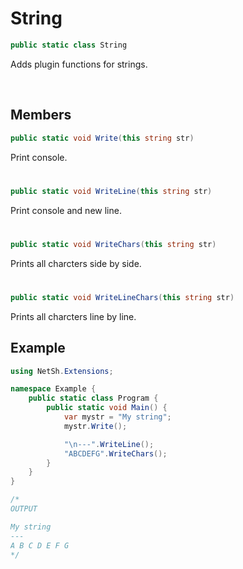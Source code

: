 # String

```csharp
public static class String
```

Adds plugin functions for strings.

<br>

## Members

```csharp
public static void Write(this string str)
```
Print console.

# 

```csharp
public static void WriteLine(this string str)
```
Print console and new line.

#

```csharp
public static void WriteChars(this string str)
```
Prints all charcters side by side.

#

```csharp
public static void WriteLineChars(this string str)
```
Prints all charcters line by line.

## Example

```csharp
using NetSh.Extensions;

namespace Example {
    public static class Program {
        public static void Main() {
            var mystr = "My string";
            mystr.Write();

            "\n---".WriteLine();
            "ABCDEFG".WriteChars();
        }
    }
}

/*
OUTPUT

My string
---
A B C D E F G
*/
```

